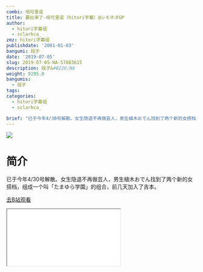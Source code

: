 ```yaml
---
combi: 培可里诺
title: 要出来了-培可里诺（hitori字幕）@シモネタGP
author:
  - hitori字幕组
  - sclarkca_
zmz: hitori字幕组
publishdate: '2001-01-03'
bangumi: 段子
date: '2019-07-05'
slug: 2019-07-05-NA-57883615
description: 段子&#8226;NA
weight: 9295.0
bangumis:
  - 段子
tags:
categories:
  - hitori字幕组
  - sclarkca_

brief: "已于今年4/30号解散。女生隐退不再做芸人，男生植木おでん找到了两个新的女搭档，组成一个叫「たまゆら学園」的组合，前几天加入了吉本。"
---
```

![](https://raw.githubusercontent.com/tcgriffith/owaraisite/master/static/tmpimg/6dd84243c192d44e51d918c2a305ceb09fdee171.jpg.480.jpg)
# 简介  
已于今年4/30号解散。女生隐退不再做芸人，男生植木おでん找到了两个新的女搭档，组成一个叫「たまゆら学園」的组合，前几天加入了吉本。  

[去B站观看](https://www.bilibili.com/video/av57883615/)
<div class ="resp-container"><iframe class="testiframe" src="//player.bilibili.com/player.html?aid=57883615"", scrolling="no", allowfullscreen="true" > </iframe></div> 
